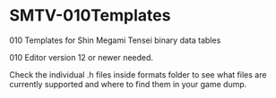 # SMTV-010Templates
010 Templates for Shin Megami Tensei binary data tables  
  
010 Editor version 12 or newer needed.  
  
Check the individual .h files inside formats folder to see what files are currently supported and where to find them in your game dump.
